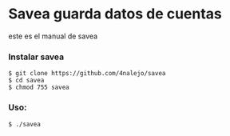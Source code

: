 # Savea guarda datos de cuentas

este es el manual de savea

### Instalar savea
```
$ git clone https://github.com/4nalejo/savea
$ cd savea
$ chmod 755 savea
```
### Uso:
```
$ ./savea
```


